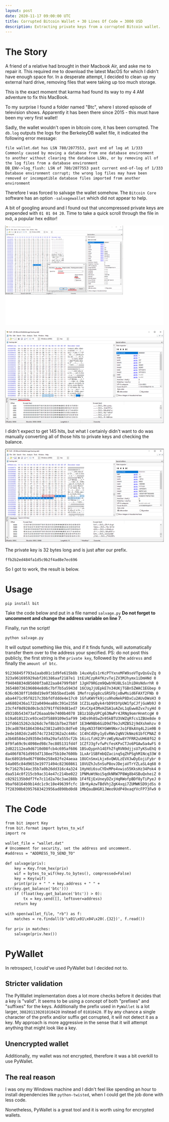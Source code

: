 ```yaml
---
layout: post
date: 2020-11-17 09:00:00 UTC
title: Corrupted Bitcoin Wallet + 30 Lines Of Code = 3000 USD
description: Extracting private keys from a corrupted Bitcoin wallet.
---
```


# The Story

A friend of a relative had brought in their Macbook Air, and aske me to repair it.
This required me to download the latest MacOS for which I didn't have enough space for.
In a desperate attempt, I decided to clean up my external hard drive, removing files that were taking up too much storage.

This is the exact moment that karma had found its way to my 4 AM adventure to fix this MacBook.

To my surprise I found a folder named "Btc", where I stored episode of television shows. 
Apparently it has been there since 2015 - this must have been my very first wallet!

Sadly, the wallet wouldn't open in bitcoin core, it has been corrupted.
The `db.log` outputs the logs for the BerkeleyDB wallet file, it indicated the following error message:
```
file wallet.dat has LSN 780/2077553, past end of log at 1/333
Commonly caused by moving a database from one database environment
to another without clearing the database LSNs, or by removing all of
the log files from a database environment
DB_ENV->log_flush: LSN of 780/2077553 past current end-of-log of 1/333
Database environment corrupt; the wrong log files may have been removed or incompatible database files imported from another environment
```

Therefore I was forced to salvage the wallet somehow.
The `Bitcoin Core` software has an option `-salvagewallet` which did not appear to help.

A bit of googling around and I found out that uncompressed private keys are prepended with `01 01 04 20`.
Time to take a quick scroll through the file in `HxD`, a popular hex editor!

![](/res/corrupted-bitcoin-wallet/HxD-search.png)

![](/res/corrupted-bitcoin-wallet/HxD-search-2.png)

I didn't expect to get 145 hits, but what I certainly didn't want to do was manually converting all of those hits to private keys and checking the balance.

![](/res/corrupted-bitcoin-wallet/HxD-search-3.png)

The private key is 32 bytes long and is just after our prefix.
```
ffb2b2ed484fa1d5c9b2f4ad8e7ec696
```

So I got to work, the result is below.


# Usage
```
pip install bit
```

Take the code below and put in a file named `salvage.py`
**Do not forget to uncomment and change the address variable on line 7**.

Finally, run the script!
```
python salvage.py
```

It will output something like this, and if it finds funds, will automatically transfer them over to the address your specified.
PS: do not post this publicly, the first string is the `private key`, followed by the `address` and finally the `amount of btc`.
```
91236845f793a1aabd01c1d9fe615b8b 14uxHyEs1rKcPTYxnxMFW9soVTgvQsGvZq 0
323a961695929abf201386aaf2187e1 1tEiRCzpR4fKzvTejZV3MJhymx1iDmHNd 0
f94048834d85608f3a822aa84799fb8f 1JgH79RGzm9QwbYKU8LSs1hiDHsNdvrhR 0
365480736196084e8d6c7bf7b5a5943d 16CUqJjUEpkE7n34UKjTGBn5ZWAC1EGbep 0
636c0638ff10d8d19e9f36b5bed1e06 1MefrcgGg8cuSRSFbjxBwMsid6FAXf2FNb 0
aba4471c95f8217c3bbfdfddde4e17c0 1GfuKWVfk9jcu9hoNekP8DxCu2AUvDWsH3 0
a46802436a1722a0494ea88c391e2358 1CZ1LepDyk4rbD9tbYpUW1fpCJfjGuWb9J 0
23cf4f0d928d0cbcb3791ff659d81ed7 1KvCXp43MxHZGA1uAZeL1qEww8Zvx7syHd 0
d9310b543473af26aaab9e7400b4070 1B1z1GDyUPCg63NwPr4JRNg9omrHnmtcgW 0
b19a010122ce93ced3f5889109e5af99 1HDs9h8SwZn95kBTU3VWZqRfcs1ZBUe8de 0
12fd6615262cb26dc7ef8b1b7be27b8f 1E3HW9Bb6GiD9d79oJsMZB52j9dXshmhzv 0
19cad87841864304a23812a893c8dfe0 18gxN33f8KYGWH9NxrJo1FBkAVq4L2im9B 0
2ede1602dc2a0574c72342362a2c446c 1C4hCdQhy1yEvRWv2qNVJkNmz61bfCPNAZ 0
a3b68584e2d9350e349a29afa555cf2b 16icLfzH2JPrzWEyNzw8Y7FRR2uUH68fG2 0
8f9fa69c9c4098ed98c7ec805131fd4f 1CZfJ3gfvfwPcfesKPxCTJo6PGAw5a4wFS 0
2d022112ea9d6710d08fcb4c695af606 1BSuQypnh14EFhZfqRVN9djjsU7yKSuEhQ 0
da406f8761d993d7138ee75b10e7600b 1LxAr1SBFmbQZacinq5qZhPSghM1Ncq33W 0
8ac6891b9ad67f860e258e82fe24aeaa 18UCnSmxLkjx6vQWULzEVX3wDyEojiFybr 0
54a005c84d9653e19771494c82360861 18VUZhJu5nSuP8ovJDejaVTrYZLaSL4q68 0
9c71627b14ac35b7a0b26dd316c4a324 1HyHdi6suCYDxMPo4vwio55KksHz34Pok4 0
daa514c0f215cb9ac314e47c214be022 1PNMuWtNoi5qdkNRW7P8Wg8b4SBuQxheiZ 0
c0292135b0df7fe7c11d2a76c3ae288b 1F4fEjExUneyDZxjHqRWofpBDf8yTiPyeJ 0
9baf68164b9b14dc1c9c10e49639fcfc 1BrKyAzwTBdVhjZgK4xqi7ZUMWKSD9jdSs 0
7f28390b03957683423956ad890bd0d8 1MbQauBHGR1JWeo9UdP49xaqYVcFP73Fw9 0
```

# The Code
```
from bit import Key
from bit.format import bytes_to_wif
import re

wallet_file = "wallet.dat"
# Uncomment for security, set the address and uncomment.
#address = "ADDRESS_TO_SEND_TO"

def salvage(priv):
    key = Key.from_hex(priv)
    wif = bytes_to_wif(key.to_bytes(), compressed=False)
    key = Key(wif)
    print(priv + " " + key.address + " " + str(key.get_balance('btc')))
    if (float(key.get_balance('btc')) > 0):
        tx = key.send([], leftover=address)
    return key

with open(wallet_file, "rb") as f:
    matches = re.findall(b'\x01\x01\x04\x20(.{32})', f.read())

for priv in matches:
    salvage(priv.hex())
```

# PyWallet
In retrospect, I could've used PyWallet but I decided not to.

## Stricter validation
The PyWallet implementation does a lot more checks before it decides that a key is "valid".
It seems to be using a concept of both "prefixes" and "suffixes" for the keys.
Additionally the prefix used in `PyWallet` is a lot larger, `308201130201010420` instead of `01010420`.
If by any chance a single character of the prefix and/or suffix get corrupted, it will not detect it as a key.
My approach is more aggressive in the sense that it will attempt anything that might look like a key.

## Unencrypted wallet
Additionally, my wallet was not encrypted, therefore it was a bit overkill to use PyWallet.

## The real reason
I was ony my Windows machine and I didn't feel like spending an hour to install dependencies like `python-twisted`, when I could get the job done with less code.

Nonetheless, PyWallet is a great tool and it is worth using for encrypted wallets.
